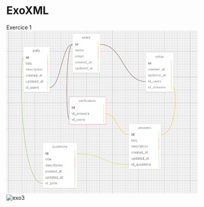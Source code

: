 # ExoXML

Exercice 1
![image](https://github.com/orelAbecassis/ExoXML/blob/main/exo1.jpg)
![exo3](https://user-images.githubusercontent.com/77622646/220625756-d0575152-c085-440b-a62d-9bb928f83a8a.png)
